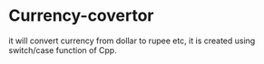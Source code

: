 # Currency-covertor
it will convert currency from dollar to rupee etc, it is created using switch/case function of Cpp.
